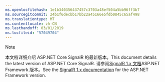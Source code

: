 ```yaml
---
ms.openlocfilehash: 1e1b340356437457c3703a48ef504a5bb96ff3b7
ms.sourcegitcommit: 24b1f6decbb17bb22a45166e5fdb0845c65af498
ms.translationtype: MT
ms.contentlocale: zh-CN
ms.lasthandoff: 03/01/2019
ms.locfileid: "57049704"
---
```

> [!NOTE]
> <span data-ttu-id="a12ef-101">本文档详细介绍 ASP.NET Core SignalR 的最新版本。</span><span class="sxs-lookup"><span data-stu-id="a12ef-101">This document details the latest version of ASP.NET Core SignalR.</span></span> <span data-ttu-id="a12ef-102">请参阅[SignalR 1.x 文档](/aspnet/signalr/)ASP.NET Framework 版本。</span><span class="sxs-lookup"><span data-stu-id="a12ef-102">See the [SignalR 1.x documentation](/aspnet/signalr/) for the ASP.NET Framework version.</span></span>
